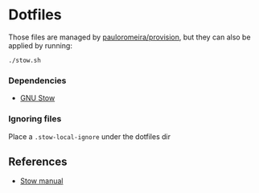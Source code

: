 # Dotfiles
Those files are managed by [pauloromeira/provision](https://github.com/pauloromeira/provision), but they can also be applied by running:
```
./stow.sh
```

### Dependencies
- [GNU Stow](https://www.gnu.org/software/stow/)

### Ignoring files
Place a `.stow-local-ignore` under the dotfiles dir

## References
- [Stow manual](https://www.gnu.org/software/stow/manual/stow.html)

